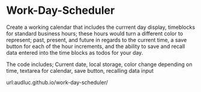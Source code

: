 # Work-Day-Scheduler

Create a working calendar that includes the currrent day display, timeblocks for standard business hours; these hours would turn a different color to represent; past, present, and future in regards to the current time, a save button for each of the hour increments, and the ability to save and recall data entered into the time blocks as todos for your day.

The code includes;
Current date, local storage, color change depending on time, textarea for calendar, save button, recalling data input

url:audluc.github.io/work-day-scheduler/



